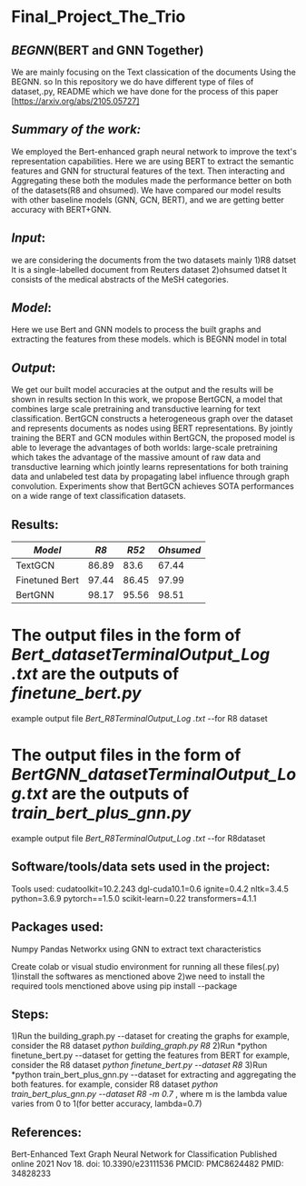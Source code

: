 # Final_Project_The_Trio

## *BEGNN*(BERT and GNN Together)
We are mainly focusing on the Text classication of the documents Using the BEGNN. 
so In this repository we do have different type of files of dataset,.py, README which we have done for the process of this paper [https://arxiv.org/abs/2105.05727]

## *Summary of the work:*
We employed the Bert-enhanced graph neural network to improve the text's representation capabilities. Here we are using BERT to extract the semantic features 
and GNN for structural features of the text. Then interacting and Aggregating these both the modules made the performance better on both of the datasets(R8 and ohsumed). 
We have compared our model results with other baseline models (GNN, GCN, BERT), and we are getting better accuracy with BERT+GNN.

## *Input*:
we are considering the documents from the two datasets mainly 
1)R8 datset
  It is a single-labelled document from Reuters dataset
2)ohsumed datset
  It consists of the medical abstracts of the MeSH categories.

## *Model*:
Here we use Bert and GNN models to process the built graphs and extracting the features from these models. 
which is BEGNN model in total

## *Output*:
We get our built model accuracies at the output and the results will be shown in results section
In this work, we propose BertGCN, a model that combines large scale pretraining and transductive learning for text classification. BertGCN constructs a  heterogeneous graph over the dataset and represents documents as nodes using BERT representations. By jointly training the BERT and GCN modules within BertGCN, the proposed model is able to leverage the advantages of both worlds: large-scale pretraining which takes the advantage of the massive amount of raw data and transductive learning which jointly learns representations for both training data and unlabeled test data by propagating label influence through graph convolution. Experiments show that BertGCN achieves SOTA performances on a wide range of text classification datasets. 


## Results:

|*Model* | *R8* | *R52* | *Ohsumed* |
| ------------ | ---- | ---- | ---- |
| TextGCN | 86.89 | 83.6 | 67.44 |
| Finetuned Bert | 97.44 | 86.45 | 97.99|
| BertGNN | 98.17 | 95.56 | 98.51 |

# The output files in the form of *Bert_datasetTerminalOutput_Log .txt* are the outputs of *finetune_bert.py*
   example output file *Bert_R8TerminalOutput_Log .txt* --for R8 dataset
# The output files in the form of *BertGNN_datasetTerminalOutput_Log.txt* are the outputs of *train_bert_plus_gnn.py*
   example output file *Bert_R8TerminalOutput_Log .txt* --for R8dataset


## Software/tools/data sets used in the project:

Tools used: 
cudatoolkit=10.2.243
dgl-cuda10.1=0.6
ignite=0.4.2
nltk=3.4.5
python=3.6.9
pytorch==1.5.0
scikit-learn=0.22
transformers=4.1.1



## Packages used: 
Numpy
Pandas
Networkx
using GNN to extract text characteristics

Create colab or visual studio environment for running all these files(.py)
1)install the softwares as menctioned above 
2)we need to install the required tools menctioned above using pip install --package

## Steps:
1)Run the building_graph.py --dataset for creating the graphs
 for example, consider the R8 dataset *python building_graph.py R8*
2)Run *python finetune_bert.py --dataset for getting the features from BERT
  for example, consider the R8 dataset *python finetune_bert.py --dataset R8*
3)Run *python train_bert_plus_gnn.py --dataset for extracting and aggregating the both features.
  for example, consider R8 dataset *python train_bert_plus_gnn.py --dataset R8  -m 0.7* , where m is the lambda value varies from 0 to 1(for better accuracy, lambda=0.7)



## References:
Bert-Enhanced Text Graph Neural Network for Classification
Published online 2021 Nov 18. doi: 10.3390/e23111536
PMCID: PMC8624482
PMID: 34828233




